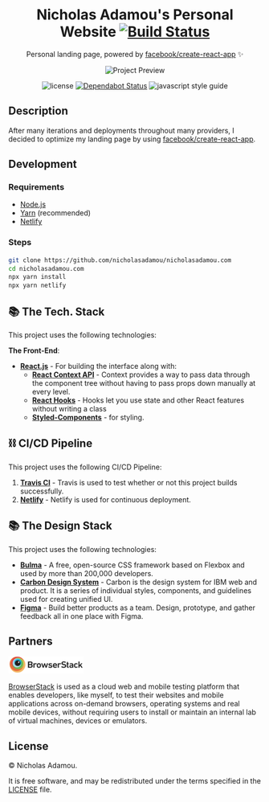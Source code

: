 <div align="center">

# Nicholas Adamou's Personal Website [![Build Status](https://travis-ci.org/nicholasadamou/nicholasadamou.com.svg?branch=master)](https://travis-ci.org/nicholasadamou/nicholasadamou.com)

Personal landing page, powered by [facebook/create-react-app](https://github.com/facebook/create-react-app) ✨

![Project Preview](https://nicholasadamou.com/.netlify/functions/website?url=nicholasadamou.com&type=desktop)

![license](https://img.shields.io/apm/l/vim-mode.svg)
[![Dependabot Status](https://api.dependabot.com/badges/status?host=github&repo=nicholasadamou/nicholasadamou)](https://dependabot.com)
![javascript style guide](https://img.shields.io/badge/code_style-standard-brightgreen.svg)

</div>

## Description

After many iterations and deployments throughout many providers, I decided to
optimize my landing page by using [facebook/create-react-app](https://github.com/facebook/create-react-app).

## Development

### Requirements

-   [Node.js](https://nodejs.org/en/)
-   [Yarn](https://yarnpkg.com/en/) (recommended)
-   [Netlify](https://netlify.com)

### Steps

```bash
git clone https://github.com/nicholasadamou/nicholasadamou.com
cd nicholasadamou.com
npx yarn install
npx yarn netlify
```

## 📚 The Tech. Stack

This project uses the following technologies:

**The Front-End**:

- [**React.js**](https://reactjs.org/) - For building the interface along with:
  - [**React Context API**](https://reactjs.org/docs/context.html) - Context provides a way to pass data through the component tree without having to pass props down manually at every level.
  - [**React Hooks**](https://reactjs.org/docs/hooks-intro.html) - Hooks let you use state and other React features without writing a class
  - [**Styled-Components**](https://www.styled-components.com/) - for styling.

## ⛓️ CI/CD Pipeline

This project uses the following CI/CD Pipeline:

1. [**Travis CI**](https://travis-ci.org/nicholasadamou/nicholasadamou.com) - Travis is used to test whether or not this project builds successfully.
2. [**Netlify**](https://netlify.com) - Netlify is used for continuous deployment.

## 📚 The Design Stack

This project uses the following technologies:

- [**Bulma**](https://bulma.io/) - A free, open-source CSS framework based on Flexbox and used by more than 200,000 developers.
- [**Carbon Design System**](https://carbondesignsystem.com) - Carbon is the design system for IBM web and product. It is a series of individual styles, components, and guidelines used for creating unified UI.
- [**Figma**](https://www.figma.com/) - Build better products as a team. Design, prototype, and gather feedback all in one place with Figma.

## Partners

![BrowserStack](browserstack-logo.png)

[BrowserStack](https://www.browserstack.com/) is used as a cloud web and mobile testing platform that enables developers, like myself, to test their websites and mobile applications across on-demand browsers, operating systems and real mobile devices, without requiring users to install or maintain an internal lab of virtual machines, devices or emulators.

## License

© Nicholas Adamou.

It is free software, and may be redistributed under the terms specified in the [LICENSE] file.

[license]: LICENSE
